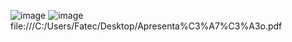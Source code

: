 ![image](https://github.com/RODRIGOSOARESMOVELARIA/INFORMATICA/assets/162647822/7f5756c0-a656-471b-8713-94c609544fb3)
![image](https://github.com/RODRIGOSOARESMOVELARIA/INFORMATICA/assets/162647822/47dd883b-d9a8-4b90-8afc-75d6e16e7def)
file:///C:/Users/Fatec/Desktop/Apresenta%C3%A7%C3%A3o.pdf
